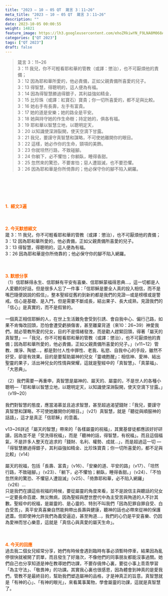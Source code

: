 ```yaml
---
title: "2023 – 10 – 05 QT  箴言 3：11~26"
meta_title: "2023 – 10 – 05 QT  箴言 3：11~26"
description: ""
date: 2023-10-05 00:00:55
weight: 14821
feature_image: https://lh3.googleusercontent.com/ehoZRkiwYN_F9LNA8M068AYxt73EavCZno-PD1cJRuf5BbSkQVUWr3gNEbt5kSs28Pb_Elg17kSrtf9ybWvojWoMV6I4tPM3vGRGDq6GkKkPdL2Gut4QAIw4-uykKUAtNiKgQKntvsU=w800
categories: ["QT 2023"]
tags: ["QT 2023"]
draft: false
---
```


<blockquote>箴言 3：11~26<br />
3：11 我兒，你不可輕看耶和華的管教（或譯：懲治），也不可厭煩他的責備；<br />
3：12 因為耶和華所愛的，他必責備，正如父親責備所喜愛的兒子。<br />
3：13 得智慧，得聰明的，這人便為有福。<br />
3：14 因為得智慧勝過得銀子，其利益強如精金，<br />
3：15 比珍珠（或譯：紅寶石）寶貴；你一切所喜愛的，都不足與比較。<br />
3：16 她右手有長壽，左手有富貴。<br />
3：17 她的道是安樂；她的路全是平安。<br />
3：18 她與持守她的作生命樹；持定她的，俱各有福。<br />
3：19 耶和華以智慧立地，以聰明定天，<br />
3：20 以知識使深淵裂開，使天空滴下甘露。<br />
3：21 我兒，要謹守真智慧和謀略，不可使她離開你的眼目。<br />
3：22 這樣，她必作你的生命，頸項的美飾。<br />
3：23 你就坦然行路，不致碰腳。<br />
3：24 你躺下，必不懼怕；你躺臥，睡得香甜。<br />
3：25 忽然來的驚恐，不要害怕；惡人遭毀滅，也不要恐懼。<br />
3：26 因為耶和華是你所倚靠的；他必保守你的腳不陷入網羅。</blockquote><br />
&nbsp;<br />
<br />
&nbsp;<br />
<br />
<span style="color: #ff6600;"><strong>1.  經文3遍</strong></span><br />
<br />
&nbsp;<br />
<br />
<span style="color: #ff6600;"><strong>2. 今天默想經文<br />
</strong></span>箴 3：11 我兒，你不可輕看耶和華的管教（或譯：懲治），也不可厭煩他的責備；<br />
3：12 因為耶和華所愛的，他必責備，正如父親責備所喜愛的兒子。<br />
3：13 得智慧，得聰明的，這人便為有福。<br />
3：26 因為耶和華是你所倚靠的；他必保守你的腳不陷入網羅。<br />
<br />
&nbsp;<br />
<br />
<strong><span style="color: #ff6600;">3. 默想分享<br />
</span></strong>（1）信耶穌得永生、信耶穌有平安有喜樂、信耶穌蒙福得恩典…，這一切都是人人愛聽的好話，但是很多人忘了一件事：「信耶穌是要全人真的投入相信，而不是嘴巴隨便說說的假信」，整本聖經從舊約到新約都是我們的見證—或是榜樣或是警戒。信心是基礎、是入門，但是需要不斷成長，結出果子、長大成熟，見證我們的「信心」是真實的，而不是假冒的。<br />
<br />
一個真正相信耶穌的人，在世上生活難免會受到引誘、會自我中心、偏行己路，如果不肯悔改回頭，恐怕會遭受虧損傷害，甚至離棄背道（來10：26~39）神愛我們，就必管教所愛的兒女，目的不是情緒發洩，而是勸人趕緊回頭，得著「屬天的真智慧」—「我兒，你不可輕看耶和華的管教（或譯：懲治），也不可厭煩他的責備；因為耶和華所愛的，他必責備，正如父親責備所喜愛的兒子。」（v11~12）管教、煉淨、陶塑…，都是對付人性中罪性、老我、私慾、自我中心的手段，雖然不好受，卻是有效果。目的是要幫助屬神的兒女「靈魂甦醒」：相信神、愛神、結出聖靈的果子，活出神兒女的性情與榮耀，這就是聖經中的「真智慧」、「真蒙福」、「大恩典」。<br />
<br />
（2）我們需要一再重申，真智慧是屬神的、屬天的、屬靈的，不是世人的各種小聰明—「耶和華以智慧立地，以聰明定天，以知識使深淵裂開，使天空滴下甘露。」（v19~20）<br />
<br />
我們對智慧的態度，應當渴慕並且追求智慧，甚至超過渴望錢財：「我兒，要謹守真智慧和謀略，不可使她離開你的眼目。」（v21）真智慧，就是「聽從與順服神的話語」，這才是真正「信耶穌」的意義。<br />
<br />
v13~26詳述「屬天的智慧」帶來的「各樣屬靈的祝福」，其實基督徒都應該好好研讀，因為並不是「受洗得祝福」，而是「聽神的話，得智慧，有祝福」。而且這個福氣，不是許多人整天在追求的「錢財、名利、權勢、成就…」，而是超過這一切 —「得智慧勝過得銀子，其利益強如精金、比珍珠寶貴；你一切所喜愛的，都不足與比較」（v14）<br />
<br />
屬天的祝福，包括「長壽、富貴」（v16）、「安樂的道、平安的路」（v17）、「坦然行路，不致碰腳。」（v23）、「躺下，必不懼怕；躺臥，睡得香甜。」（v24）、「不怕忽然來的驚恐、不懼惡人遭毀滅」（v25）、「倚靠耶和華，必不陷入網羅」（v26）…<br />
只是我們在讀這些祝福的時候，要從屬靈的角度來看，並不是說信主與聽話的兒女一定要長命百歲、無災無病，因為聖經與歷世歷代中為主受苦與殉道的人不計其數。聖經中的祝福，是屬靈的、是心靈的、特別不叫我們「因為犯罪自罪自受、白白受苦」，真平安真喜樂自然能夠帶出長壽與健康，聽神的話也必帶來從神的保護遮蓋。但即使神允許我們為義受逼迫，甚至殉道…，我們的心仍是平安喜樂、仍因為愛神而甘心樂意，這就是「真信心與真愛的屬天生命」。<br />
<br />
&nbsp;<br />
<br />
<strong style="font-size: inherit;"><span style="color: #ff6600;">4. 今天的回應<br />
</span></strong>過去我二個女兒經常分享，她們有時候會遇到臨時有事必須暫時停車，結果因為亂停很快就被開了罰單，而且發生了好幾次，不像他們的同事朋友都能沒事過關。她們自己也分享知道是神在教導她們功課，不要存僥倖心裏，要從小事上乖乖學習「為主守法」、「敬畏神」的功課。其實我心裏也很感恩，因為體會到神真的是愛我們，管教不是最終目的，幫助我們塑造屬神的品格，才是神真正的旨意。真智慧就是「有神的心」、「有神的眼光」，來看萬事萬物，學會屬靈的功課，這就是真智慧了。<br />
<br />
<strong style="font-size: inherit;"><span style="color: #ff6600;"> </span></strong><br />
<br />
<audio style="display: none;" controls="controls"></audio><br />
<br />
<audio style="display: none;" controls="controls"></audio><br />
<br />
<audio style="display: none;" controls="controls"></audio><br />
<br />
<audio style="display: none;" controls="controls"></audio><br />
<br />
<audio style="display: none;" controls="controls"></audio>
        